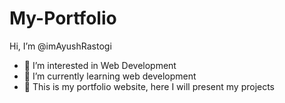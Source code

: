 # My-Portfolio
Hi, I’m @imAyushRastogi
- 👀 I’m interested in Web Development
- 🌱 I’m currently learning web development
- 💞️ This is my portfolio website, here I will present my projects

